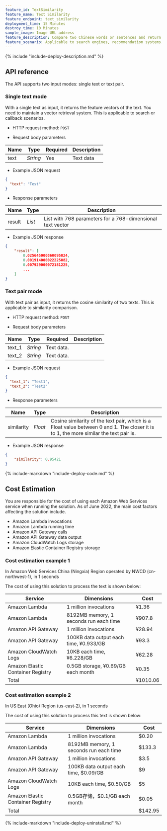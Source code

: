 ```yaml
---
feature_id: TextSimilarity
feature_name: Text Similarity
feature_endpoint: text_similarity
deployment_time: 15 Minutes
destroy_time: 10 Minutes
sample_image: Image URL address
feature_description: Compare two Chinese words or sentences and return similarity score..
feature_scenario: Applicable to search engines, recommendation systems, machine translation, automatic response, named entity recognition, spelling error correction and other scenarios.
---
```


{%
  include "include-deploy-description.md"
%}
## API reference

The API supports two input modes: single text or text pair.

### Single text mode

With a single text as input, it returns the feature vectors of the text. You need to maintain a vector retrieval system. This is applicable to search or callback scenarios.

- HTTP request method: `POST`

- Request body parameters

| **Name**  | **Type**  | **Required** |  **Description**  |
|----------|-----------|------------|------------|
| text | *String* |Yes|Text data|

- Example JSON request

``` json
{
  "text": "Test"
}
```

- Response parameters

| **Name** | **Type** | **Description**  |
|----------|-----------|------------|
|result    |*List*   |List with 768 parameters for a 768-dimensional text vector|

- Example JSON response
``` json
{
    "result": [
        0.025645000860095024, 
        0.001914000022225082, 
        0.007929000072181225, 
        ...
    ]
}
```
### Text pair mode

With text pair as input, it returns the cosine similarity of two texts. This is applicable to similarity comparison.

- HTTP request method: `POST`

- Request body parameters

| **Name**  | **Type**  | **Required** |  **Description**  |
|----------|-----------|------------|------------|
| text_1 | *String* |Text data.|
| text_2 | *String* |Text data.|

- Example JSON request

``` json
{
  "text_1": "Test1",
  "text_2": "Test2"
}
```

- Response parameters

| **Name** | **Type** | **Description**  |
|----------|-----------|------------|
|similarity    |*Float*   |Cosine similarity of the text pair, which is a Float value between 0 and 1. The closer it is to 1, the more similar the text pair is.|

- Example JSON response
``` json
{
    "similarity": 0.95421
}
```

{%
  include-markdown "include-deploy-code.md"
%}

## Cost Estimation

You are responsible for the cost of using each Amazon Web Services service when running the solution. As of June 2022, the main cost factors affecting the solution include.

- Amazon Lambda invocations
- Amazon Lambda running time
- Amazon API Gateway calls
- Amazon API Gateway data output
- Amazon CloudWatch Logs storage
- Amazon Elastic Container Registry storage

### Cost estimation example 1

In Amazon Web Services China (Ningxia) Region operated by NWCD (cn-northwest-1),  in 1 seconds

The cost of using this solution to process the text is shown below:

| Service | Dimensions                   | Cost       |
| ---- |----------------------|----------|
|Amazon Lambda | 1 million invocations                | ¥1.36    |
|Amazon Lambda | 8192MB memory, 1 seconds run each time      | ¥907.8  |
|Amazon API Gateway| 1 million invocations                  | ¥28.94   |
|Amazon API Gateway| 100KB data output each time, ¥0.933/GB | ¥93.3    |
|Amazon CloudWatch Logs| 10KB each time, ¥6.228/GB    | ¥62.28   |
|Amazon Elastic Container Registry| 0.5GB storage, ¥0.69/GB each month     | ¥0.35    |
| Total                                  |   | ¥1010.06 |

### Cost estimation example 2

In US East (Ohio) Region (us-east-2), in 1 seconds

The cost of using this solution to process this text is shown below:

| Service | Dimensions                   | Cost       |
|-------------------------------------|---------------------|---------|
| Amazon Lambda                     | 1 million invocations                 | $0.20   |
| Amazon Lambda                     | 8192MB memory, 1 seconds run each time     | $133.3  |
| Amazon API Gateway                | 1 million invocations                 | $3.5    |
| Amazon API Gateway              | 100KB data output each time, $0.09/GB | $9      |
| Amazon CloudWatch Logs              | 10KB each time, $0.50/GB     | $5      |
| Amazon Elastic Container Registry | 0.5GB存储，$0.1/GB each month      | $0.05   |
| Total                                 |   | $142.95 |

{%
  include-markdown "include-deploy-uninstall.md"
%}
